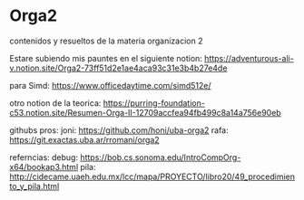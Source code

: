 # Orga2
contenidos y resueltos de la materia organizacion 2

Estare subiendo mis pauntes en el siguiente notion:
https://adventurous-ali-v.notion.site/Orga2-73ff51d2e1ae4aca93c31e3b4b27e4de

para Simd:
https://www.officedaytime.com/simd512e/

otro notion de la teorica:
https://purring-foundation-c53.notion.site/Resumen-Orga-II-12709accfea94fb499c8a14a756e90eb

githubs pros:
joni: https://github.com/honi/uba-orga2
rafa: https://git.exactas.uba.ar/rromani/orga2

referncias:
debug: https://bob.cs.sonoma.edu/IntroCompOrg-x64/bookap3.html
pila: http://cidecame.uaeh.edu.mx/lcc/mapa/PROYECTO/libro20/49_procedimiento_y_pila.html


